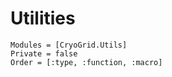 # Utilities

```@autodocs
Modules = [CryoGrid.Utils]
Private = false
Order = [:type, :function, :macro]
```
